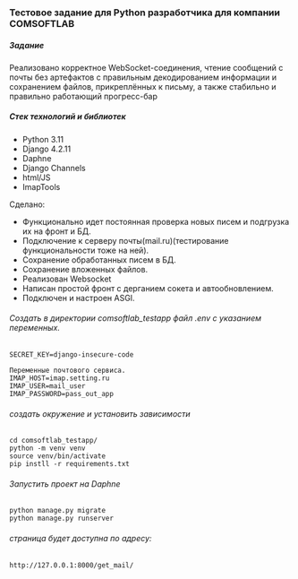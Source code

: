 ### Тестовое задание для Python разработчика для компании COMSOFTLAB

##### Задание
Реализовано	корректное	WebSocket-соединения,	чтение	сообщений	с	почты	без	
артефактов	с	правильным	декодированием	информации	и	сохранением	файлов,	
прикреплённых	к	письму,	а	также	стабильно	и	правильно	работающий	прогресс-бар

##### Стек технологий и библиотек
- Python 3.11
- Django 4.2.11
- Daphne
- Django Channels
- html/JS
- ImapTools

Сделано:
 - Функционально идет постоянная проверка новых писем и подгрузка их на фронт и БД.
 - Подключение к серверу почты(mail.ru)(тестирование функциональности тоже на ней).
 - Сохранение обработанных писем в БД.
 - Сохранение вложенных файлов.
 - Реализован Websocket
 - Написан простой фронт с дерганием сокета и автообновлением.
 - Подключен и настроен ASGI.

 ###### Создать в директории сomsoftlab_testapp файл .env c указанием переменных.

```
SECRET_KEY=django-insecure-code

Переменные почтового сервиса.
IMAP_HOST=imap.setting.ru
IMAP_USER=mail_user
IMAP_PASSWORD=pass_out_app
```
###### создать окружение и установить зависимости
```
cd comsoftlab_testapp/
python -m venv venv
source venv/bin/activate
pip instll -r requirements.txt
```
###### Запустить проект на Daphne
```
python manage.py migrate
python manage.py runserver
```
###### страница будет доступна по адресу:
```
http://127.0.0.1:8000/get_mail/
```


